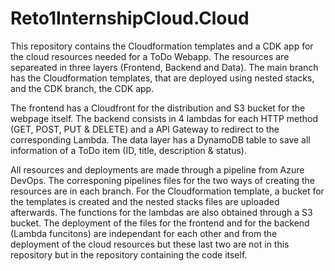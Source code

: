 # Reto1InternshipCloud.Cloud

This repository contains the Cloudformation templates and a CDK app for the cloud resources needed for a ToDo Webapp. The resources are separeated in three layers (Frontend, Backend and Data). The main branch has the Cloudformation templates, that are deployed using nested stacks, and the CDK branch, the CDK app.

The frontend has a Cloudfront for the distribution and S3 bucket for the webpage itself. The backend consists in 4 lambdas for each HTTP method (GET, POST, PUT & DELETE) and a API Gateway to redirect to the corresponding Lambda. The data layer has a DynamoDB table to save all information of a ToDo item (ID, title, description & status).

All resources and deployments are made through a pipeline from Azure DevOps. The corresponing pipelines files for the two ways of creating the resources are in each branch. For the Cloudformation template, a bucket for the templates is created and the nested stacks files are uploaded afterwards. The functions for the lambdas are also obtained through a S3 bucket. The deployment of the files for the frontend and for the backend (Lambda funcitons) are independant for each other and from the deployment of the cloud resources but these last two are not in this repository but in the repository containing the code itself.
